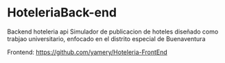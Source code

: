 # HoteleriaBack-end
Backend hoteleria api
 Simulador de publicacion de hoteles diseñado como trabjao universitario, enfocado en el distrito especial de Buenaventura
 
 Frontend: https://github.com/yamery/Hoteleria-FrontEnd
